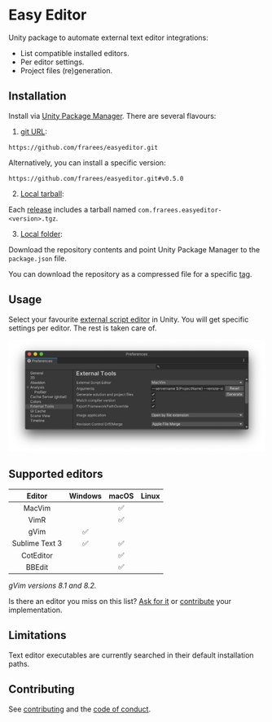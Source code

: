 # Easy Editor

Unity package to automate external text editor integrations:

- List compatible installed editors.
- Per editor settings.
- Project files (re)generation.

## Installation

Install via [Unity Package Manager](https://docs.unity3d.com/Manual/upm-ui.html). There are several flavours:

1. [git URL](https://docs.unity3d.com/Manual/upm-ui-giturl.html):

```
https://github.com/frarees/easyeditor.git
```

Alternatively, you can install a specific version:

```
https://github.com/frarees/easyeditor.git#v0.5.0
```

2. [Local tarball](https://docs.unity3d.com/Manual/upm-ui-tarball.html):

Each [release](https://github.com/frarees/easyeditor/releases) includes a tarball named `com.frarees.easyeditor-<version>.tgz`.

3. [Local folder](https://docs.unity3d.com/Manual/upm-ui-local.html):

Download the repository contents and point Unity Package Manager to the `package.json` file.

You can download the repository as a compressed file for a specific [tag](https://github.com/frarees/easyeditor/tags).

## Usage

Select your favourite [external script editor](https://docs.unity3d.com/Manual/Preferences.html#External-Tools) in Unity. You will get specific settings per editor. The rest is taken care of.

![Preferences window](images/prefs.png)

## Supported editors

| Editor         | Windows | macOS | Linux |
| :------------: | :-----: | :---: | :---: |
| MacVim         |         | ✅    |       |
| VimR           |         | ✅    |       |
| gVim           | ✅      |       |       |
| Sublime Text 3 | ✅      | ✅    |       |
| CotEditor      |         | ✅    |       |
| BBEdit         |         | ✅    |       |

_gVim versions 8.1 and 8.2._

Is there an editor you miss on this list? [Ask for it](https://github.com/frarees/easyeditor/issues/new?assignees=frarees&labels=enhancement&template=feature_request.md&title=) or [contribute](CONTRIBUTING.md) your implementation.

## Limitations

Text editor executables are currently searched in their default installation paths.

## Contributing

See [contributing](CONTRIBUTING.md) and the [code of conduct](CODE_OF_CONDUCT.md).

